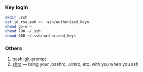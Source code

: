 ### Key login

```bash
mkdir .ssh
cat id_rsa.pub >> .ssh/authorized_keys
chmod go-w ~
chmod 700 ~/.ssh
chmod 600 ~/.ssh/authorized_keys
```

### Others

1. [bash-git-prompt](https://github.com/magicmonty/bash-git-prompt)
1. [shrc](https://github.com/Russell91/sshrc) — bring your .bashrc, .vimrc, etc. with you when you ssh
